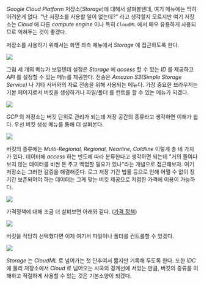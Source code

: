 *Google Cloud Platform* 저장소(*Storage*)에 대해서 살펴볼텐데, 여기 메뉴에는 딱히 어려운게 없다. "난 저장소를 사용할 일이 없는데?" 라고 생각할지 모르지만 여기 저장소는 *Cloud* 에 다른 *compute engine* 이나 특히 `CloudML` 에서 매우 유용하게 사용되므로 익혀두는 것이 좋겠다. 

저장소를 사용하기 위해서는 화면 좌측 메뉴에서 *Storage* 에 접근하도록 한다.

![](https://t1.daumcdn.net/cfile/tistory/265C7A3A59406E4619)

그럼 세 개의 메뉴가 보일텐데 설정은 *Storage* 에 *access* 할 수 있는 *ID* 를 제공하고 *API* 를 설정할 수 있는 메뉴를 제공한다. 전송은 *Amazon S3(Simple Storage Service)* 나 기타 서버와의 자료 전송을 위해 사용되는 메뉴다. 가장 중요한 브라우저는 기본 페이지로서 버킷을 생성하거나 파일/폴더 를 컨트롤 할 수 있는 메뉴가 되겠다.

![](https://t1.daumcdn.net/cfile/tistory/245CF93A59406E4725)

*GCP* 의 저장소는 버킷 단위로 관리가 되는데 저장 공간의 종류라고 생각하면 이해가 쉽다. 우선 버킷 생성 메뉴를 통해 더 살펴본다.

![](https://t1.daumcdn.net/cfile/tistory/254BD73A59406E4824)

버킷의 종류에는 *Multi-Regional, Regional, Nearline, Coldline* 이렇게 총 네 가지가 있다. 데이터에 *access* 하는 빈도에 따라 분류한다고 생각하면 되는데 "거의 들여다보지 않는 데이터를 비싼 돈 주고 백업할 필요가 있나"라는 개념으로 접근해보자. 여기 저장소는 그러한 갈증을 해결해준다. 로그 저장 기간 법률 등으로 인해 어쩔 수 없이 장기간 보존되어야 하는 데이터는 그게 맞는 버킷 제공으로 저렴한 가격에 이용이 가능하다.

![](https://t1.daumcdn.net/cfile/tistory/261BAD3A59406E4924)

가격정책에 대해 조금 더 살펴보면 아래와 같다. ([가격 정책](https://cloud.google.com/storage/docs/storage-classes?hl=ko&_ga=1.99812574.1723078938.1490857833))

![](https://t1.daumcdn.net/cfile/tistory/2312973A59406E4A22)

버킷을 적당히 선택했다면 이제 여기서 파일이나 폴더를 컨트롤할 수 있겠다.

![](https://t1.daumcdn.net/cfile/tistory/2126583A59406E4B24)

*Storage* 는 *CloudML* 로 넘어가는 첫 단추여서 짧지만 기록해 두도록 한다. 또한 *IDC* 에 물리 저장소에서 *Cloud* 로 넘어오는 시국의 경계선에 서있는 만큼, 버킷의 종류를 이해하고 적절하게 사용할 수 있는 것은 기본소양이 되겠다.
